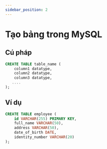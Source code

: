 ```yaml
---
sidebar_position: 2
---
```


# Tạo bảng trong MySQL

## Cú pháp

```sql
CREATE TABLE table_name (
    column1 datatype,
    column2 datatype,
    column3 datatype,
   ....
);
```

## Ví dụ

```sql
CREATE TABLE employee (
	id VARCHAR(255) PRIMARY KEY,
	full_name VARCHAR(50),
	address VARCHAR(50),
	date_of_birth DATE,
	identity_number VARCHAR(20)
);
```
